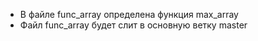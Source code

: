 
* В файле func_array определена функция max_array
* Файл func_array будет слит в основную ветку master